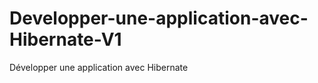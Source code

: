 Developper-une-application-avec-Hibernate-V1
============================================

Développer une application avec Hibernate